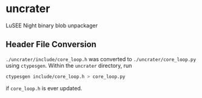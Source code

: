 # uncrater
LuSEE Night binary blob unpackager

## Header File Conversion
`./uncrater/include/core_loop.h` was converted to `./uncrater/core_loop.py` using `ctypesgen`. Within the `uncrater` directory, run
```bash
ctypesgen include/core_loop.h > core_loop.py
```
if `core_loop.h` is ever updated.
